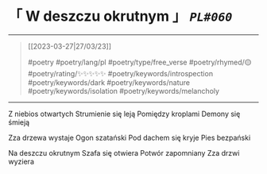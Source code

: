 # &#12300; W deszczu okrutnym &#12301; *`PL#060`*

---

> [[2023-03-27|27/03/23]]
> 
> #poetry 
> #poetry/lang/pl 
> #poetry/type/free_verse 
> #poetry/rhymed/🟡 
> #poetry/rating/✨✨✨✨✨ 
> #poetry/keywords/introspection #poetry/keywords/dark #poetry/keywords/nature #poetry/keywords/isolation #poetry/keywords/melancholy 

---

Z niebios otwartych
Strumienie się leją
Pomiędzy kroplami
Demony się śmieją

Zza drzewa wystaje
Ogon szatański
Pod dachem się kryje
Pies bezpański

Na deszczu okrutnym
Szafa się otwiera
Potwór zapomniany
Zza drzwi wyziera